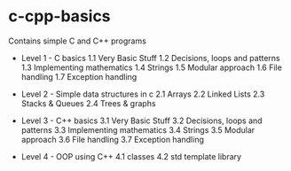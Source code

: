 # c-cpp-basics
Contains simple C and C++ programs

* Level 1 - C basics
	1.1 Very Basic Stuff
	1.2 Decisions, loops and patterns
	1.3 Implementing mathematics
	1.4 Strings
	1.5 Modular approach
	1.6 File handling
	1.7 Exception handling

* Level 2 - Simple data structures in c
	2.1 Arrays
	2.2 Linked Lists
	2.3 Stacks & Queues
	2.4 Trees & graphs

* Level 3 - C++ basics
	3.1 Very Basic Stuff
	3.2 Decisions, loops and patterns
	3.3 Implementing mathematics
	3.4 Strings
	3.5 Modular approach
	3.6 File handling
	3.7 Exception handling

* Level 4 - OOP using C++
	4.1 classes
	4.2 std template library
